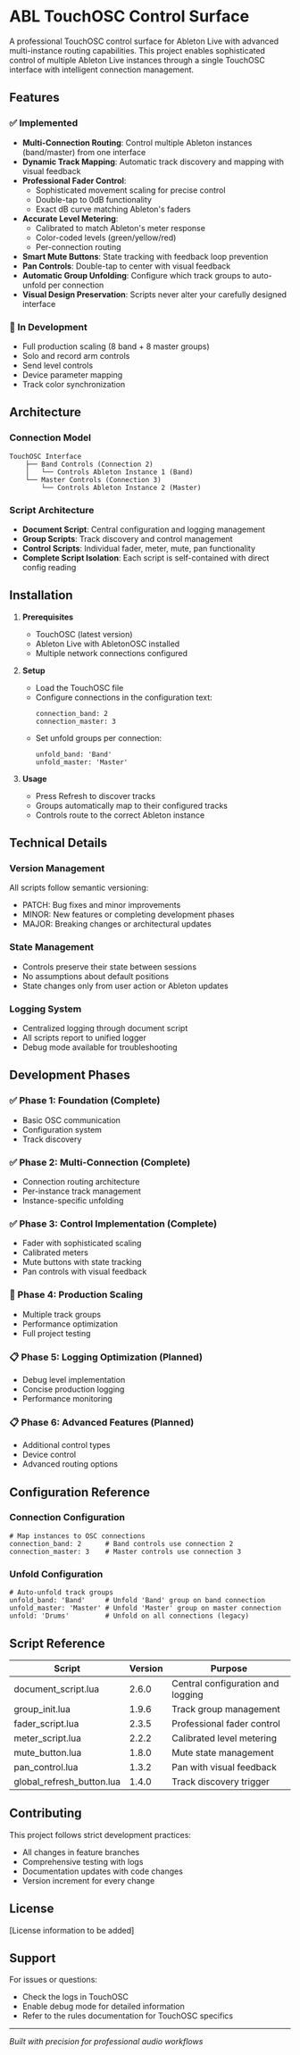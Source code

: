 # ABL TouchOSC Control Surface

A professional TouchOSC control surface for Ableton Live with advanced multi-instance routing capabilities. This project enables sophisticated control of multiple Ableton Live instances through a single TouchOSC interface with intelligent connection management.

## Features

### ✅ Implemented
- **Multi-Connection Routing**: Control multiple Ableton instances (band/master) from one interface
- **Dynamic Track Mapping**: Automatic track discovery and mapping with visual feedback
- **Professional Fader Control**: 
  - Sophisticated movement scaling for precise control
  - Double-tap to 0dB functionality
  - Exact dB curve matching Ableton's faders
- **Accurate Level Metering**: 
  - Calibrated to match Ableton's meter response
  - Color-coded levels (green/yellow/red)
  - Per-connection routing
- **Smart Mute Buttons**: State tracking with feedback loop prevention
- **Pan Controls**: Double-tap to center with visual feedback
- **Automatic Group Unfolding**: Configure which track groups to auto-unfold per connection
- **Visual Design Preservation**: Scripts never alter your carefully designed interface

### 🚧 In Development
- Full production scaling (8 band + 8 master groups)
- Solo and record arm controls
- Send level controls
- Device parameter mapping
- Track color synchronization

## Architecture

### Connection Model
```
TouchOSC Interface
    ├── Band Controls (Connection 2)
    │   └── Controls Ableton Instance 1 (Band)
    └── Master Controls (Connection 3)
        └── Controls Ableton Instance 2 (Master)
```

### Script Architecture
- **Document Script**: Central configuration and logging management
- **Group Scripts**: Track discovery and control management
- **Control Scripts**: Individual fader, meter, mute, pan functionality
- **Complete Script Isolation**: Each script is self-contained with direct config reading

## Installation

1. **Prerequisites**
   - TouchOSC (latest version)
   - Ableton Live with AbletonOSC installed
   - Multiple network connections configured

2. **Setup**
   - Load the TouchOSC file
   - Configure connections in the configuration text:
     ```
     connection_band: 2
     connection_master: 3
     ```
   - Set unfold groups per connection:
     ```
     unfold_band: 'Band'
     unfold_master: 'Master'
     ```

3. **Usage**
   - Press Refresh to discover tracks
   - Groups automatically map to their configured tracks
   - Controls route to the correct Ableton instance

## Technical Details

### Version Management
All scripts follow semantic versioning:
- PATCH: Bug fixes and minor improvements
- MINOR: New features or completing development phases
- MAJOR: Breaking changes or architectural updates

### State Management
- Controls preserve their state between sessions
- No assumptions about default positions
- State changes only from user action or Ableton updates

### Logging System
- Centralized logging through document script
- All scripts report to unified logger
- Debug mode available for troubleshooting

## Development Phases

### ✅ Phase 1: Foundation (Complete)
- Basic OSC communication
- Configuration system
- Track discovery

### ✅ Phase 2: Multi-Connection (Complete)
- Connection routing architecture
- Per-instance track management
- Instance-specific unfolding

### ✅ Phase 3: Control Implementation (Complete)
- Fader with sophisticated scaling
- Calibrated meters
- Mute buttons with state tracking
- Pan controls with visual feedback

### 🚧 Phase 4: Production Scaling
- Multiple track groups
- Performance optimization
- Full project testing

### 📋 Phase 5: Logging Optimization (Planned)
- Debug level implementation
- Concise production logging
- Performance monitoring

### 📋 Phase 6: Advanced Features (Planned)
- Additional control types
- Device control
- Advanced routing options

## Configuration Reference

### Connection Configuration
```
# Map instances to OSC connections
connection_band: 2      # Band controls use connection 2
connection_master: 3    # Master controls use connection 3
```

### Unfold Configuration
```
# Auto-unfold track groups
unfold_band: 'Band'     # Unfold 'Band' group on band connection
unfold_master: 'Master' # Unfold 'Master' group on master connection
unfold: 'Drums'         # Unfold on all connections (legacy)
```

## Script Reference

| Script | Version | Purpose |
|--------|---------|---------|
| document_script.lua | 2.6.0 | Central configuration and logging |
| group_init.lua | 1.9.6 | Track group management |
| fader_script.lua | 2.3.5 | Professional fader control |
| meter_script.lua | 2.2.2 | Calibrated level metering |
| mute_button.lua | 1.8.0 | Mute state management |
| pan_control.lua | 1.3.2 | Pan with visual feedback |
| global_refresh_button.lua | 1.4.0 | Track discovery trigger |

## Contributing

This project follows strict development practices:
- All changes in feature branches
- Comprehensive testing with logs
- Documentation updates with code changes
- Version increment for every change

## License

[License information to be added]

## Support

For issues or questions:
- Check the logs in TouchOSC
- Enable debug mode for detailed information
- Refer to the rules documentation for TouchOSC specifics

---

*Built with precision for professional audio workflows*